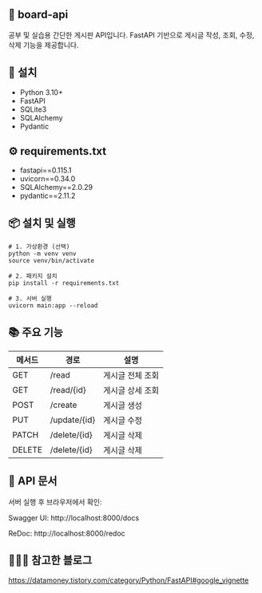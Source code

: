 ## 📘 board-api
공부 및 실습용 간단한 게시판 API입니다. FastAPI 기반으로 게시글 작성, 조회, 수정, 삭제 기능을 제공합니다.


## 💾 설치
- Python 3.10+
- FastAPI
- SQLite3
- SQLAlchemy
- Pydantic

## ⚙️ requirements.txt
- fastapi==0.115.1
- uvicorn==0.34.0
- SQLAlchemy==2.0.29
- pydantic==2.11.2

## 📦 설치 및 실행
```
# 1. 가상환경 (선택)
python -m venv venv
source venv/bin/activate

# 2. 패키지 설치
pip install -r requirements.txt

# 3. 서버 실행
uvicorn main:app --reload
```

## 📚 주요 기능
|메서드|경로|설명|
|---|---|---|
|GET	|/read	|게시글 전체 조회|
|GET	|/read/{id}	|게시글 상세 조회|
|POST	|/create	|게시글 생성|
|PUT	|/update/{id}	|게시글 수정|
|PATCH|/delete/{id}|게시글 삭제|
|DELETE|	/delete/{id}|	게시글 삭제|


## 🧪 API 문서
서버 실행 후 브라우저에서 확인:

Swagger UI: http://localhost:8000/docs

ReDoc: http://localhost:8000/redoc

## 👨🏻‍💻 참고한 블로그
https://datamoney.tistory.com/category/Python/FastAPI#google_vignette